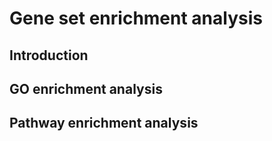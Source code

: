 # Gene set enrichment analysis



## Introduction

## GO enrichment analysis

## Pathway enrichment analysis

